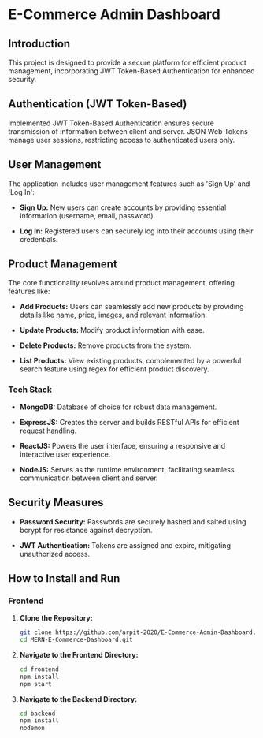 # E-Commerce Admin Dashboard

## Introduction

This project is designed to provide a secure platform for efficient product management, incorporating JWT Token-Based Authentication for enhanced security.

## Authentication (JWT Token-Based)

Implemented JWT Token-Based Authentication ensures secure transmission of information between client and server. JSON Web Tokens manage user sessions, restricting access to authenticated users only.

## User Management

The application includes user management features such as 'Sign Up' and 'Log In':

- **Sign Up:** New users can create accounts by providing essential information (username, email, password).
  
- **Log In:** Registered users can securely log into their accounts using their credentials.

## Product Management

The core functionality revolves around product management, offering features like:

- **Add Products:** Users can seamlessly add new products by providing details like name, price, images, and relevant information.

- **Update Products:** Modify product information with ease.

- **Delete Products:** Remove products from the system.

- **List Products:** View existing products, complemented by a powerful search feature using regex for efficient product discovery.

### Tech Stack

- **MongoDB:** Database of choice for robust data management.
  
- **ExpressJS:** Creates the server and builds RESTful APIs for efficient request handling.
  
- **ReactJS:** Powers the user interface, ensuring a responsive and interactive user experience.
  
- **NodeJS:** Serves as the runtime environment, facilitating seamless communication between client and server.

## Security Measures

- **Password Security:** Passwords are securely hashed and salted using bcrypt for resistance against decryption.

- **JWT Authentication:** Tokens are assigned and expire, mitigating unauthorized access.

## How to Install and Run

### Frontend


1. **Clone the Repository:**

   ```bash
   git clone https://github.com/arpit-2020/E-Commerce-Admin-Dashboard.git
   cd MERN-E-Commerce-Dashboard.git

2. **Navigate to the Frontend Directory:**

   ```bash
   cd frontend
   npm install
   npm start
   
2. **Navigate to the Backend Directory:**

   ```bash
   cd backend
   npm install
   nodemon
